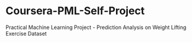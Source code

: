 # Coursera-PML-Self-Project
Practical Machine Learning Project - Prediction Analysis on Weight Lifting Exercise Dataset
